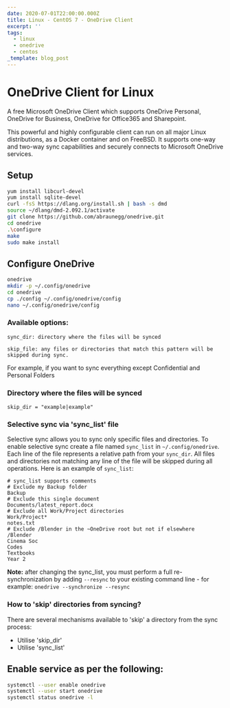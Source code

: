 ```yaml
---
date: 2020-07-01T22:00:00.000Z
title: Linux - CentOS 7 - OneDrive Client
excerpt: ''
tags:
  - linux
  - onedrive
  - centos
_template: blog_post
---
```


# OneDrive Client for Linux

A free Microsoft OneDrive Client which supports OneDrive Personal, OneDrive for Business, OneDrive for Office365 and Sharepoint.

This powerful and highly configurable client can run on all major Linux distributions, as a Docker container and on FreeBSD. It supports one-way and two-way sync capabilities and securely connects to Microsoft OneDrive services.


## Setup

```zsh
yum install libcurl-devel
yum install sqlite-devel
curl -fsS https://dlang.org/install.sh | bash -s dmd
source ~/dlang/dmd-2.092.1/activate
git clone https://github.com/abraunegg/onedrive.git
cd onedrive
.\configure
make
sudo make install
```

## Configure OneDrive

```zsh
onedrive
mkdir -p ~/.config/onedrive
cd onedrive
cp ./config ~/.config/onedrive/config
nano ~/.config/onedrive/config
```

### Available options:

```
sync_dir: directory where the files will be synced
```

```
skip_file: any files or directories that match this pattern will be skipped during sync.
```

For example, if you want to sync everything except Confidential and Personal Folders

### Directory where the files will be synced

```
skip_dir = "example|example"
```

### Selective sync via 'sync_list' file

Selective sync allows you to sync only specific files and directories.
To enable selective sync create a file named `sync_list` in `~/.config/onedrive`.
Each line of the file represents a relative path from your `sync_dir`. All files and directories not matching any line of the file will be skipped during all operations.
Here is an example of `sync_list`:

```text
# sync_list supports comments
# Exclude my Backup folder
Backup
# Exclude this single document
Documents/latest_report.docx
# Exclude all Work/Project directories
Work/Project*
notes.txt
# Exclude /Blender in the ~OneDrive root but not if elsewhere
/Blender
Cinema Soc
Codes
Textbooks
Year 2
```

**Note:** after changing the sync_list, you must perform a full re-synchronization by adding `--resync` to your existing command line - for example: `onedrive --synchronize --resync`

### How to 'skip' directories from syncing?
There are several mechanisms available to 'skip' a directory from the sync process:
*   Utilise 'skip_dir'
*   Utilise 'sync_list'

## Enable service as per the following:

```zsh
systemctl --user enable onedrive
systemctl --user start onedrive
systemctl status onedrive -l
```

